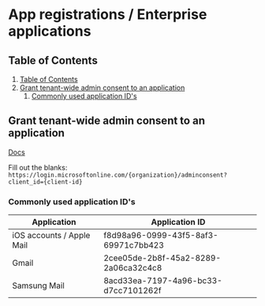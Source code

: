 # App registrations / Enterprise applications

## Table of Contents

1. [Table of Contents](#table-of-contents)
2. [Grant tenant-wide admin consent to an application](#grant-tenant-wide-admin-consent-to-an-application)
   1. [Commonly used application ID's](#commonly-used-application-ids)

## Grant tenant-wide admin consent to an application

[Docs](https://learn.microsoft.com/en-us/entra/identity/enterprise-apps/grant-admin-consent?pivots=portal)

Fill out the blanks: `https://login.microsoftonline.com/{organization}/adminconsent?client_id={client-id}`

### Commonly used application ID's

| Application               | Application ID                       |
| ------------------------- | ------------------------------------ |
| iOS accounts / Apple Mail | f8d98a96-0999-43f5-8af3-69971c7bb423 |
| Gmail                     | 2cee05de-2b8f-45a2-8289-2a06ca32c4c8 |
| Samsung Mail              | 8acd33ea-7197-4a96-bc33-d7cc7101262f |
